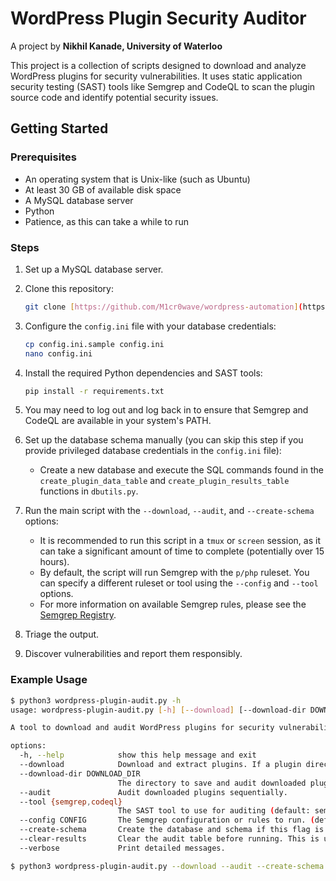 # WordPress Plugin Security Auditor

A project by **Nikhil Kanade, University of Waterloo**

This project is a collection of scripts designed to download and analyze WordPress plugins for security vulnerabilities. It uses static application security testing (SAST) tools like Semgrep and CodeQL to scan the plugin source code and identify potential security issues.

## Getting Started

### Prerequisites

* An operating system that is Unix-like (such as Ubuntu)
* At least 30 GB of available disk space
* A MySQL database server
* Python
* Patience, as this can take a while to run

### Steps

1.  Set up a MySQL database server.
2.  Clone this repository:

    ```bash
    git clone [https://github.com/M1cr0wave/wordpress-automation](https://github.com/M1cr0wave/wordpress-automation)
    ```

3.  Configure the `config.ini` file with your database credentials:

    ```bash
    cp config.ini.sample config.ini
    nano config.ini
    ```

4.  Install the required Python dependencies and SAST tools:

    ```bash
    pip install -r requirements.txt
    ```

5.  You may need to log out and log back in to ensure that Semgrep and CodeQL are available in your system's PATH.
6.  Set up the database schema manually (you can skip this step if you provide privileged database credentials in the `config.ini` file):

    * Create a new database and execute the SQL commands found in the `create_plugin_data_table` and `create_plugin_results_table` functions in `dbutils.py`.

7.  Run the main script with the `--download`, `--audit`, and `--create-schema` options:

    * It is recommended to run this script in a `tmux` or `screen` session, as it can take a significant amount of time to complete (potentially over 15 hours).
    * By default, the script will run Semgrep with the `p/php` ruleset. You can specify a different ruleset or tool using the `--config` and `--tool` options.
    * For more information on available Semgrep rules, please see the [Semgrep Registry](https://semgrep.dev/p/php).

8.  Triage the output.
9.  Discover vulnerabilities and report them responsibly.

### Example Usage

```bash
$ python3 wordpress-plugin-audit.py -h
usage: wordpress-plugin-audit.py [-h] [--download] [--download-dir DOWNLOAD_DIR] [--audit] [--tool {semgrep,codeql}] [--config CONFIG] [--create-schema] [--clear-results] [--verbose]

A tool to download and audit WordPress plugins for security vulnerabilities.

options:
  -h, --help            show this help message and exit
  --download            Download and extract plugins. If a plugin directory already exists, it will be deleted and re-downloaded.
  --download-dir DOWNLOAD_DIR
                        The directory to save and audit downloaded plugins (default: current directory).
  --audit               Audit downloaded plugins sequentially.
  --tool {semgrep,codeql}
                        The SAST tool to use for auditing (default: semgrep).
  --config CONFIG       The Semgrep configuration or rules to run. (default: p/php)
  --create-schema       Create the database and schema if this flag is set.
  --clear-results       Clear the audit table before running. This is useful for cron jobs where you only care about the latest results.
  --verbose             Print detailed messages.

$ python3 wordpress-plugin-audit.py --download --audit --create-schema --tool codeql